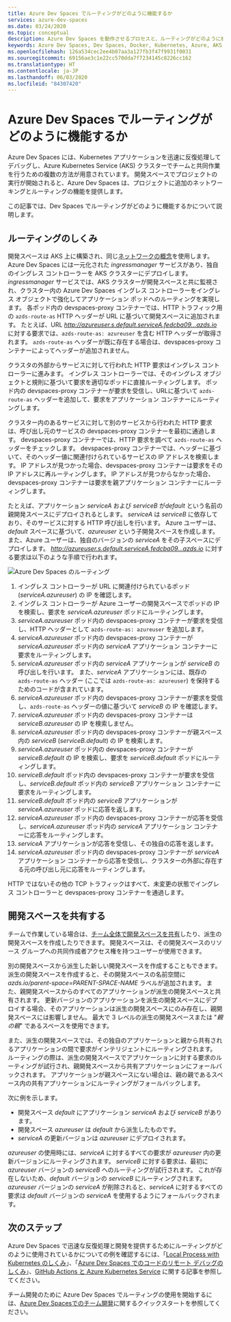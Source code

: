 ```yaml
---
title: Azure Dev Spaces でルーティングがどのように機能するか
services: azure-dev-spaces
ms.date: 03/24/2020
ms.topic: conceptual
description: Azure Dev Spaces を動作させるプロセスと、ルーティングがどのように機能するかについて説明します
keywords: Azure Dev Spaces, Dev Spaces, Docker, Kubernetes, Azure, AKS, Azure Kubernetes Service, コンテナー
ms.openlocfilehash: 126a534cec2ee4b07aa3a127fb3f47f9931f0031
ms.sourcegitcommit: 69156ae3c1e22cc570dda7f7234145c8226cc162
ms.translationtype: HT
ms.contentlocale: ja-JP
ms.lasthandoff: 06/03/2020
ms.locfileid: "84307420"
---
```

# <a name="how-routing-works-with-azure-dev-spaces"></a>Azure Dev Spaces でルーティングがどのように機能するか

Azure Dev Spaces には、Kubernetes アプリケーションを迅速に反復処理してデバッグし、Azure Kubernetes Service (AKS) クラスターでチームと共同作業を行うための複数の方法が用意されています。 開発スペースでプロジェクトの実行が開始されると、Azure Dev Spaces は、プロジェクトに追加のネットワーキングとルーティングの機能を提供します。

この記事では、Dev Spaces でルーティングがどのように機能するかについて説明します。

## <a name="how-routing-works"></a>ルーティングのしくみ

開発スペースは AKS 上に構築され、同じ[ネットワークの概念](../aks/concepts-network.md)を使用します。 Azure Dev Spaces には一元化された *ingressmanager* サービスがあり、独自のイングレス コントローラーを AKS クラスターにデプロイします。 *ingressmanager* サービスでは、AKS クラスターが開発スペースと共に監視され、クラスター内の Azure Dev Spaces イングレス コントローラーをイングレス オブジェクトで強化してアプリケーション ポッドへのルーティングを実現します。 各ポッド内の devspaces-proxy コンテナーでは、HTTP トラフィック用の `azds-route-as` HTTP ヘッダーが URL に基づいて開発スペースに追加されます。 たとえば、URL *http://azureuser.s.default.serviceA.fedcba09...azds.io* に対する要求では、`azds-route-as: azureuser` を含む HTTP ヘッダーが取得されます。 `azds-route-as` ヘッダーが既に存在する場合は、devspaces-proxy コンテナーによってヘッダーが追加されません。

クラスタの外部からサービスに対して行われた HTTP 要求はイングレス コントローラーに進みます。 イングレス コントローラーでは、そのイングレス オブジェクトと規則に基づいて要求を適切なポッドに直接ルーティングします。 ポッド内の devspaces-proxy コンテナーが要求を受信し、URLに基づいて `azds-route-as` ヘッダーを追加して、要求をアプリケーション コンテナーにルーティングします。

クラスター内のあるサービスに対して別のサービスから行われた HTTP 要求は、呼び出し元のサービスの devspaces-proxy コンテナーを最初に通過します。 devspaces-proxy コンテナーでは、HTTP 要求を調べて `azds-route-as` ヘッダーをチェックします。 devspaces-proxy コンテナーでは、ヘッダーに基づいて、そのヘッダー値に関連付けられているサービスの IP アドレスを検索します。 IP アドレスが見つかった場合、devspaces-proxy コンテナーは要求をその IP アドレスに再ルーティングします。 IP アドレスが見つからなかった場合、devspaces-proxy コンテナーは要求を親アプリケーション コンテナーにルーティングします。

たとえば、アプリケーション *serviceA* および *serviceB* が*default* という名前の親開発スペースにデプロイされるとします。 *serviceA* は *serviceB* に依存しており、そのサービスに対する HTTP 呼び出しを行います。 Azure ユーザーは、*default* スペースに基づいて、*azureuser* という子開発スペースを作成します。 また、Azure ユーザーは、独自のバージョンの *serviceA* をその子スペースにデプロイします。 *http://azureuser.s.default.serviceA.fedcba09...azds.io* に対する要求は以下のような手順で行われます。

![Azure Dev Spaces のルーティング](media/how-dev-spaces-works/routing.svg)

1. イングレス コントローラーが URL に関連付けられているポッド (*serviceA.azureuser*) の IP を確認します。
1. イングレス コントローラーが Azure ユーザーの開発スペースでポッドの IP を検索し、要求を *serviceA.azureuser* ポッドにルーティングします。
1. *serviceA.azureuser* ポッド内の devspaces-proxy コンテナーが要求を受信し、HTTP ヘッダーとして `azds-route-as: azureuser` を追加します。
1. *serviceA.azureuser* ポッド内の devspaces-proxy コンテナーが *serviceA.azureuser* ポッド内の *serviceA* アプリケーション コンテナーに要求をルーティングします。
1. *serviceA.azureuser* ポッド内の *serviceA* アプリケーションが *serviceB* の呼び出しを行います。 また、*serviceA* アプリケーションには、既存の `azds-route-as` ヘッダー (ここでは `azds-route-as: azureuser`) を保持するためのコードが含まれています。
1. *serviceA.azureuser* ポッド内の devspaces-proxy コンテナーが要求を受信し、`azds-route-as` ヘッダーの値に基づいて *serviceB* の IP を確認します。
1. *serviceA.azureuser* ポッド内の devspaces-proxy コンテナーは *serviceB.azureuser* の IP を検索しません。
1. *serviceA.azureuser* ポッド内の devspaces-proxy コンテナーが親スペース内の *serviceB* (*serviceB.default*) の IP を検索します。
1. *serviceA.azureuser* ポッド内の devspaces-proxy コンテナーが *serviceB.default* の IP を検索し、要求を *serviceB.default* ポッドにルーティングします。
1. *serviceB.default* ポッド内の devspaces-proxy コンテナーが要求を受信し、*serviceB.default* ポッド内の *serviceB* アプリケーション コンテナーに要求をルーティングします。
1. *serviceB.default* ポッド内の *serviceB* アプリケーションが *serviceA.azureuser* ポッドに応答を返します。
1. *serviceA.azureuser* ポッド内の devspaces-proxy コンテナーが応答を受信し、*serviceA.azureuser* ポッド内の *serviceA* アプリケーション コンテナーに応答をルーティングします。
1. *serviceA* アプリケーションが応答を受信し、その独自の応答を返します。
1. *serviceA.azureuser* ポッド内の devspaces-proxy コンテナーが *serviceA* アプリケーション コンテナーから応答を受信し、クラスターの外部に存在する元の呼び出し元に応答をルーティングします。

HTTP ではないその他の TCP トラフィックはすべて、未変更の状態でイングレス コントローラーと devspaces-proxy コンテナーを通過します。

## <a name="sharing-a-dev-space"></a>開発スペースを共有する

チームで作業している場合は、[チーム全体で開発スペースを共有](how-to/share-dev-spaces.md)したり、派生の開発スペースを作成したりできます。 開発スペースは、その開発スペースのリソース グループへの共同作成者アクセス権を持つユーザーが使用できます。

別の開発スペースから派生した新しい開発スペースを作成することもできます。 派生の開発スペースを作成すると、その開発スペースの名前空間に *azds.io/parent-space=PARENT-SPACE-NAME* ラベルが追加されます。 また、親開発スペースからのすべてのアプリケーションが派生の開発スペースと共有されます。 更新バージョンのアプリケーションを派生の開発スペースにデプロイする場合、そのアプリケーションは派生の開発スペースにのみ存在し、親開発スペースには影響しません。 最大で 3 レベルの派生の開発スペースまたは "*親の親*" であるスペースを使用できます。

また、派生の開発スペースでは、その独自のアプリケーションと親から共有されるアプリケーションの間で要求がインテリジェントにルーティングされます。 ルーティングの際は、派生の開発スペースでアプリケーションに対する要求のルーティングが試行され、親開発スペースから共有アプリケーションにフォールバックされます。 アプリケーションが親スペースにない場合は、親の親であるスペース内の共有アプリケーションにルーティングがフォールバックします。

次に例を示します。
* 開発スペース *default* にアプリケーション *serviceA* および *serviceB* があります。
* 開発スペース *azureuser* は *default* から派生したものです。
* *serviceA* の更新バージョンは *azureuser* にデプロイされます。

*azureuser* の使用時には、*serviceA* に対するすべての要求が *azureuser* 内の更新バージョンにルーティングされます。 *serviceB* に対する要求は、最初に *azureuser* バージョンの *serviceB* へのルーティングが試行されます。 これが存在しないため、*default* バージョンの *serviceB* にルーティングされます。 *azureuser* バージョンの *serviceA* が削除されると、*serviceA* に対するすべての要求は *default* バージョンの *serviceA* を使用するようにフォールバックされます。

## <a name="next-steps"></a>次のステップ

Azure Dev Spaces で迅速な反復処理と開発を提供するためにルーティングがどのように使用されているかについての例を確認するには、「[Local Process with Kubernetes のしくみ][how-it-works-local-process-kubernetes]」、「[Azure Dev Spaces でのコードのリモート デバッグのしくみ][how-it-works-remote-debugging]」、[GitHub Actions と Azure Kubernetes Service][pr-flow] に関する記事を参照してください。

チーム開発のために Azure Dev Spaces でルーティングの使用を開始するには、[Azure Dev Spacesでのチーム開発][quickstart-team]に関するクイックスタートを参照してください。

[helm-upgrade]: https://helm.sh/docs/intro/using_helm/#helm-upgrade-and-helm-rollback-upgrading-a-release-and-recovering-on-failure
[how-it-works-local-process-kubernetes]: how-dev-spaces-works-local-process-kubernetes.md
[how-it-works-remote-debugging]: how-dev-spaces-works-remote-debugging.md
[pr-flow]: how-to/github-actions.md
[quickstart-team]: quickstart-team-development.md
[troubleshooting]: troubleshooting.md